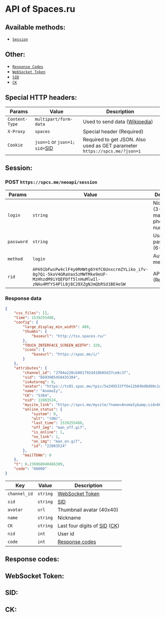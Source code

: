 # API of Spaces.ru

## Available methods:
- [`Session`](#session)

## Other:
- [`Response Codes`](#codes)
- [`WebSocket Token`](#websocket)
- [`SID`](#sid)
- [`CK`](#ck)

## Special HTTP headers:
| Params | Value | Description |
|-|-|-|
| `Content-Type` | `multipart/form-data` | Used to send data ([Wikipedia](https://ru.wikipedia.org/wiki/Multipart/form-data)) |
| `X-Proxy` | `spaces` | Special header (Required) |
| `Cookie` | `json=1` or `json=1; sid=`[SID](#sid) | Required to get JSON. Also used as GET parameter `https://spcs.me/?json=1` |

## Session:
### POST `https://spcs.me/neoapi/session`
| Params | Value | Description |
|-|-|-|
| `login` | `string` | Nickname (3-15), E-mail or phone number |
| `password` | `string` | Username password (6-20) |
| `method` | `login` | Authorization method |
| `rid` | `APA91bFwsPw4clF4y0RHWtg6Y4fC6UnxcrmZYLiko_ifv-8g7Qi-5koV4GRaVax5zMWTMke9eUF-MzHhzdM9iYQEFDff5lnHuMlwIl-zNAu4MfYS4PlL0j8C28XZgNJmQbRSd1BE4eSW` | API Token (Required) |

### Response data
``` JSON
{
	"css_files": [],
	"time": 1539255488,
	"config": {
		"large_display_min_width": 480,
		"thumbs": {
			"baseurl": "http://tsx.spaces.ru/"
		},
		"TOUCH_INTERFACE_SCREEN_WIDTH": 320,
		"icons": {
			"baseurl": "https://spac.me/i/"
		}
	},
	"attributes": {
		"channel_id": "2704a220cb801792d410b05d37ce6c37",
		"sid": "6693985458435384",
		"isAutoreg": 0,
		"avatar": "https://ts01.spac.me/tpic/5a349533ff6e12b04bd8d60c1d1c5df3/109940268.p.41.40.0.20020970.jpg?1450357123",
		"name": "AnomaIy",
		"CK": "5384",
		"nid": 22003524,
		"mysite_link": "https://spcs.me/mysite/?name=AnomaIy&amp;sid=6693985458435384",
		"online_status": {
			"system": 0,
			"alt": "(ON)",
			"last_time": 1539255488,
			"off_img": "man_off.gif",
			"is_online": 1,
			"no_link": 1,
			"on_img": "man_on.gif",
			"id": "22003524"
		},
		"mailTbNm": 0
	},
	"t": 0.236968040466309,
	"code": "00000"
}
```

| Key | Value | Description |
|-|-|-|
| `channel_id` | `string` | [WebSocket Token](#websocket) |
| `sid` | `string` | [SID](#sid) |
| `avatar` | `url` | Thumbnail avatar (40x40) |
| `name` | `string` | Nickname |
| `CK` | `string` | Last four digits of [SID](#sid) ([CK](#ck)) |
| `nid` | `int` | User id |
| `code` | `int` | [Response codes](#codes) |

## Response codes:

## WebSocket Token:

## SID:

## CK:
